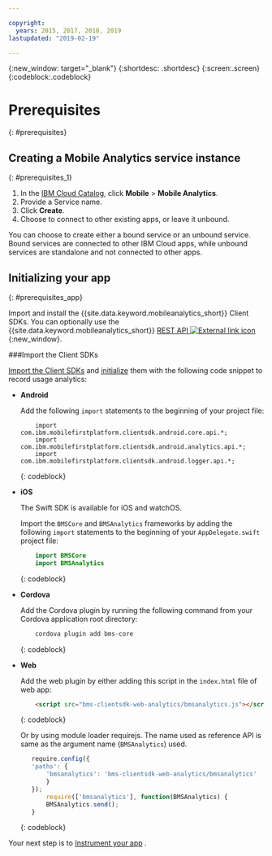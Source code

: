 ```yaml
---

copyright:
  years: 2015, 2017, 2018, 2019
lastupdated: "2019-02-19"

---
```


{:new_window: target="_blank"}
{:shortdesc: .shortdesc}
{:screen:.screen}
{:codeblock:.codeblock}

# Prerequisites
{: #prerequisites}


## Creating a Mobile Analytics service instance
{: #prerequisites_1}

1. In the [IBM Cloud Catalog](https://cloud.ibm.com/catalog/), click **Mobile** > **Mobile Analytics**.
2. Provide a Service name.
3. Click **Create**.
4. Choose to connect to other existing apps, or leave it unbound.


You can choose to create either a bound service or an unbound service. Bound services are connected to other IBM Cloud apps, while unbound services are standalone and not connected to other apps. 

## Initializing your app
{: #prerequisites_app}

Import and install the {{site.data.keyword.mobileanalytics_short}} Client SDKs. You can optionally use the {{site.data.keyword.mobileanalytics_short}} [REST API ![External link icon](../../icons/launch-glyph.svg "External link icon")](https://mobile-analytics-dashboard.ng.bluemix.net/analytics-service/){:new_window}.


###Import the Client SDKs

[Import the Client SDKs](/docs/services/mobileanalytics/available-client-sdk.html) and [initialize](/docs/services/mobileanalytics/install-client-sdk.html) them with the following code snippet to record usage analytics:

- **Android**
	
    Add the following `import` statements to the beginning of your project file:
		
	```
		import com.ibm.mobilefirstplatform.clientsdk.android.core.api.*;
		import com.ibm.mobilefirstplatform.clientsdk.android.analytics.api.*;
		import com.ibm.mobilefirstplatform.clientsdk.android.logger.api.*;
	```
    {: codeblock}

- **iOS**

    The Swift SDK is available for iOS and watchOS.
		
    Import the `BMSCore` and `BMSAnalytics` frameworks by adding the following `import` statements to the beginning of your `AppDelegate.swift` project file:
	
	```Swift
		import BMSCore
		import BMSAnalytics
	```
    {: codeblock}
   
- **Cordova**
			
    Add the Cordova plugin by running the following command from your Cordova application root directory:
	
	```Javascript
		cordova plugin add bms-core
	```
    {: codeblock}
   
- **Web**
	
    Add the web plugin by either adding this script in the `index.html` file of web app:
	
	```Html
		<script src="bms-clientsdk-web-analytics/bmsanalytics.js"></script>
	```
    {: codeblock}

    Or by using module loader requirejs. The name used as reference API is same as the argument name (`BMSAnalytics`) used. 
	
	 ```Javascript
	 	require.config({
	    'paths': {
	        'bmsanalytics': 'bms-clientsdk-web-analytics/bmsanalytics'
	    	}
		});
			require(['bmsanalytics'], function(BMSAnalytics) {
		    BMSAnalytics.send();
		}
	```
    {: codeblock}
		
		
Your next step is to [Instrument your app](/docs/services/mobileanalytics/app-instrument.html) .


